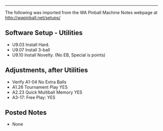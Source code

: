 ***
The following was imported from the WA Pinball Machine Notes webpage at http://wapinball.net/setups/
## Software Setup - Utilities
-   U9.03 Install Hard.
-   U9.07 Install 3-ball
-   U9.10 Install Novelty. (No EB, Special is points)
## Adjustments, after Utilities
-   Verify A1-04 No Extra Balls
-   A1.26 Tournament Play YES
-   A2.23 Quick Multiball Memory YES
-   A3-17: Free Play: YES
## Posted Notes
-   None
